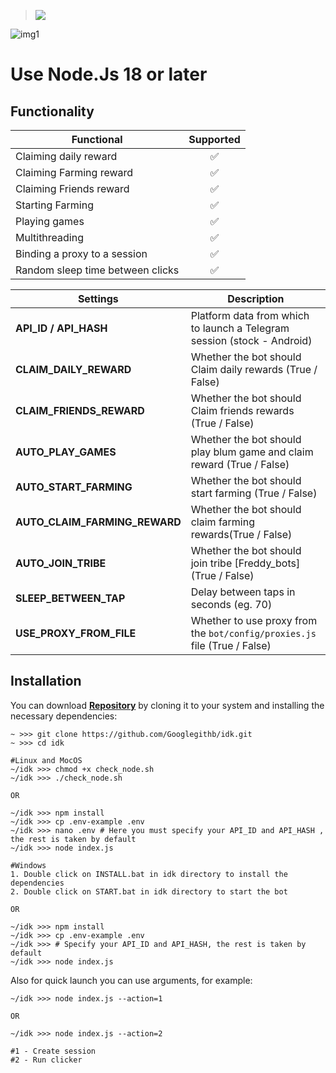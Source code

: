 > [<img src="https://img.shields.io/badge/Telegram-%40Me-orange">](https://t.me/roddyfred)

![img1](./.github/image/hero.png)

# Use Node.Js 18 or later

## Functionality

| Functional                       | Supported |
| -------------------------------- | :-------: |
| Claiming daily reward            |    ✅     |
| Claiming Farming reward          |    ✅     |
| Claiming Friends reward          |    ✅     |
| Starting Farming                 |    ✅     |
| Playing games                    |    ✅     |
| Multithreading                   |    ✅     |
| Binding a proxy to a session     |    ✅     |
| Random sleep time between clicks |    ✅     |


| Settings                      | Description                                                               |
| ----------------------------- | ------------------------------------------------------------------------- |
| **API_ID / API_HASH**         | Platform data from which to launch a Telegram session (stock - Android)   |
| **CLAIM_DAILY_REWARD**        | Whether the bot should Claim daily rewards (True / False)                 |
| **CLAIM_FRIENDS_REWARD**      | Whether the bot should Claim friends rewards (True / False)               |
| **AUTO_PLAY_GAMES**           | Whether the bot should play blum game and claim reward (True / False)     |
| **AUTO_START_FARMING**        | Whether the bot should start farming (True / False)                       |
| **AUTO_CLAIM_FARMING_REWARD** | Whether the bot should claim farming rewards(True / False)                |
| **AUTO_JOIN_TRIBE**           | Whether the bot should join tribe [Freddy_bots] (True / False)            |
| **SLEEP_BETWEEN_TAP**         | Delay between taps in seconds (eg. 70)                                    |
| **USE_PROXY_FROM_FILE**       | Whether to use proxy from the `bot/config/proxies.js` file (True / False) |

## Installation

You can download [**Repository**](https://github.com/Googlegithb/idk) by cloning it to your system and installing the necessary dependencies:

```shell
~ >>> git clone https://github.com/Googlegithb/idk.git
~ >>> cd idk

#Linux and MocOS
~/idk >>> chmod +x check_node.sh
~/idk >>> ./check_node.sh

OR

~/idk >>> npm install
~/idk >>> cp .env-example .env
~/idk >>> nano .env # Here you must specify your API_ID and API_HASH , the rest is taken by default
~/idk >>> node index.js

#Windows
1. Double click on INSTALL.bat in idk directory to install the dependencies
2. Double click on START.bat in idk directory to start the bot

OR

~/idk >>> npm install
~/idk >>> cp .env-example .env
~/idk >>> # Specify your API_ID and API_HASH, the rest is taken by default
~/idk >>> node index.js
```

Also for quick launch you can use arguments, for example:

```shell
~/idk >>> node index.js --action=1

OR

~/idk >>> node index.js --action=2

#1 - Create session
#2 - Run clicker
```
